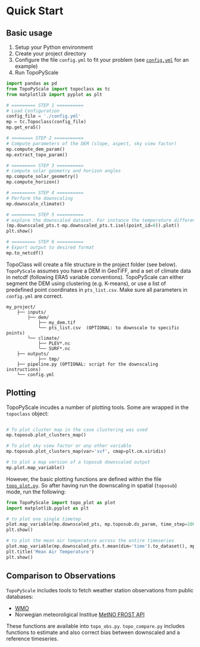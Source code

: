 # Quick Start

## Basic usage

1. Setup your Python environment
2. Create your project directory
3. Configure the file `config.yml` to fit your problem (see [`config.yml`](./03_configurationFile.md) for an example)
4. Run TopoPyScale

```python
import pandas as pd
from TopoPyScale import topoclass as tc
from matplotlib import pyplot as plt

# ========= STEP 1 ==========
# Load Configuration
config_file = './config.yml'
mp = tc.Topoclass(config_file)
mp.get_era5()

# ======== STEP 2 ===========
# Compute parameters of the DEM (slope, aspect, sky view factor)
mp.compute_dem_param()
mp.extract_topo_param()

# ========= STEP 3 ==========
# compute solar geometry and horizon angles
mp.compute_solar_geometry()
mp.compute_horizon()

# ========= STEP 4 ==========
# Perform the downscaling
mp.downscale_climate()

# ========= STEP 5 ==========
# explore the downscaled dataset. For instance the temperature difference between each point and the first one
(mp.downscaled_pts.t-mp.downscaled_pts.t.isel(point_id=0)).plot()
plt.show()

# ========= STEP 6 ==========
# Export output to desired format
mp.to_netcdf()
```

TopoClass will create a file structure in the project folder (see below). `TopoPyScale` assumes you have a DEM in GeoTiFF, and a set of climate data in netcdf (following ERA5 variable conventions). 
TopoPyScale can either segment the DEM using clustering (e.g. K-means), or use a list of predefined point coordinates in `pts_list.csv`. Make sure all parameters in `config.yml` are correct.
```
my_project/
    ├── inputs/
        ├── dem/ 
            ├── my_dem.tif
            └── pts_list.csv  (OPTIONAL: to downscale to specific points)
        └── climate/
            ├── PLEV*.nc
            └── SURF*.nc
    ├── outputs/
            ├── tmp/
    ├── pipeline.py (OPTIONAL: script for the downscaling instructions)
    └── config.yml
```

## Plotting

TopoPyScale incudes a number of plotting tools. Some are wrapped in the `topoclass` object:
```python

# To plot cluster map in the case clustering was used
mp.toposub.plot_clusters_map()

# To plot sky view factor or any other variable
mp.toposub.plot_clusters_map(var='svf', cmap=plt.cm.viridis)

# to plot a map version of a toposub downscaled output
mp.plot.map_variable()
```

However, the basic plotting functions are defined within the file [`topo_plot.py`](./TopoPyScale.topo_plot.md). So after having run the downscaling in spatial (`toposub`) mode, run the following:
```python
from TopoPyScale import topo_plot as plot
import matplotlib.pyplot as plt

# to plot one single timetep
plot.map_variable(mp.downscaled_pts, mp.toposub.ds_param, time_step=100, var='t_surface')
plt.show()

# to plot the mean air temperature across the entire timeseries
plot.map_variable(mp.downscaled_pts.t.mean(dim='time').to_dataset(), mp.toposub.ds_param)
plt.title('Mean Air Temperature')
plt.show()
```

## Comparison to Observations

`TopoPyScale` includes tools to fetch weather station observations from public databases:

- [WMO](https://cds.climate.copernicus.eu/cdsapp#!/dataset/insitu-observations-surface-land?tab=overview)
- Norwegian meteoroligical Institue [MetNO FROST API](https://frost.met.no/index.html)

These functions are available into `topo_obs.py`. `topo_compare.py` includes functions to estimate and also correct bias between downscaled and a reference timeseries. 
